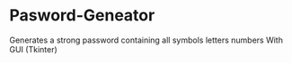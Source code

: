 # Pasword-Geneator
Generates a strong password containing all symbols letters numbers With GUI (Tkinter)
